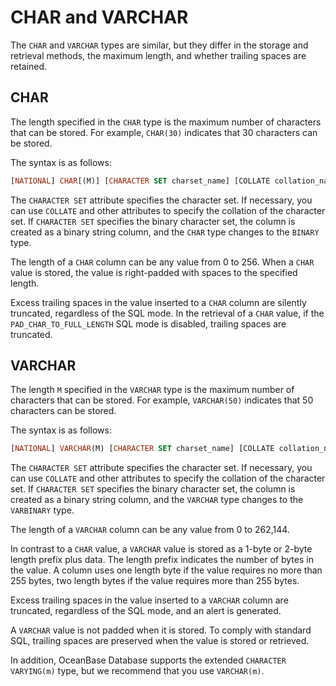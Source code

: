 # CHAR and VARCHAR

The `CHAR` and `VARCHAR` types are similar, but they differ in the storage and retrieval methods, the maximum length, and whether trailing spaces are retained.

## CHAR


The length specified in the `CHAR` type is the maximum number of characters that can be stored. For example, `CHAR(30)` indicates that 30 characters can be stored.

The syntax is as follows:

```sql
[NATIONAL] CHAR[(M)] [CHARACTER SET charset_name] [COLLATE collation_name]
```

The `CHARACTER SET` attribute specifies the character set. If necessary, you can use `COLLATE` and other attributes to specify the collation of the character set. If `CHARACTER SET` specifies the binary character set, the column is created as a binary string column, and the `CHAR` type changes to the `BINARY` type.

The length of a `CHAR` column can be any value from 0 to 256. When a `CHAR` value is stored, the value is right-padded with spaces to the specified length.

Excess trailing spaces in the value inserted to a `CHAR` column are silently truncated, regardless of the SQL mode. In the retrieval of a `CHAR` value, if the `PAD_CHAR_TO_FULL_LENGTH` SQL mode is disabled, trailing spaces are truncated.

## VARCHAR

The length `M` specified in the `VARCHAR` type is the maximum number of characters that can be stored. For example, `VARCHAR(50)` indicates that 50 characters can be stored.

The syntax is as follows:

```sql
[NATIONAL] VARCHAR(M) [CHARACTER SET charset_name] [COLLATE collation_name]
```

The `CHARACTER SET` attribute specifies the character set. If necessary, you can use `COLLATE` and other attributes to specify the collation of the character set. If `CHARACTER SET` specifies the binary character set, the column is created as a binary string column, and the `VARCHAR` type changes to the `VARBINARY` type.

The length of a `VARCHAR` column can be any value from 0 to 262,144.

In contrast to a `CHAR` value, a `VARCHAR` value is stored as a 1-byte or 2-byte length prefix plus data. The length prefix indicates the number of bytes in the value. A column uses one length byte if the value requires no more than 255 bytes, two length bytes if the value requires more than 255 bytes.

Excess trailing spaces in the value inserted to a `VARCHAR` column are truncated, regardless of the SQL mode, and an alert is generated.

A `VARCHAR` value is not padded when it is stored. To comply with standard SQL, trailing spaces are preserved when the value is stored or retrieved.

In addition, OceanBase Database supports the extended `CHARACTER VARYING(m)` type, but we recommend that you use `VARCHAR(m)`.
